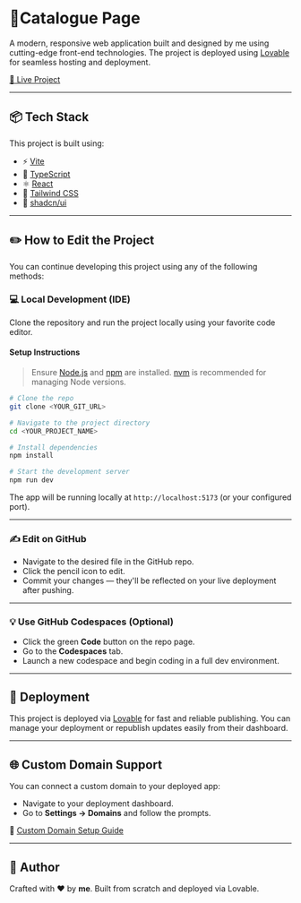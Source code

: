 

# 🌟Catalogue Page

A modern, responsive web application built and designed by me using cutting-edge front-end technologies. The project is deployed using [Lovable](https://lovable.dev) for seamless hosting and deployment.

[🔗 Live Project](https://lovable.dev/projects/a924464b-1896-4c59-b633-caa1452deb9b)

---

## 📦 Tech Stack

This project is built using:

- ⚡ [Vite](https://vitejs.dev/)
- 🧠 [TypeScript](https://www.typescriptlang.org/)
- ⚛️ [React](https://react.dev/)
- 🎨 [Tailwind CSS](https://tailwindcss.com/)
- 🧩 [shadcn/ui](https://ui.shadcn.com/)

---

## ✏️ How to Edit the Project

You can continue developing this project using any of the following methods:

### 💻 Local Development (IDE)

Clone the repository and run the project locally using your favorite code editor.

#### Setup Instructions

> Ensure [Node.js](https://nodejs.org/) and [npm](https://www.npmjs.com/) are installed. [nvm](https://github.com/nvm-sh/nvm) is recommended for managing Node versions.

```bash
# Clone the repo
git clone <YOUR_GIT_URL>

# Navigate to the project directory
cd <YOUR_PROJECT_NAME>

# Install dependencies
npm install

# Start the development server
npm run dev
```

The app will be running locally at `http://localhost:5173` (or your configured port).

---

### ✍️ Edit on GitHub

- Navigate to the desired file in the GitHub repo.
- Click the pencil icon to edit.
- Commit your changes — they'll be reflected on your live deployment after pushing.

---

### 💡 Use GitHub Codespaces (Optional)

- Click the green **Code** button on the repo page.
- Go to the **Codespaces** tab.
- Launch a new codespace and begin coding in a full dev environment.

---

## 🚀 Deployment

This project is deployed via [Lovable](https://lovable.dev) for fast and reliable publishing. You can manage your deployment or republish updates easily from their dashboard.

---

## 🌐 Custom Domain Support

You can connect a custom domain to your deployed app:

- Navigate to your deployment dashboard.
- Go to **Settings → Domains** and follow the prompts.

📖 [Custom Domain Setup Guide](https://docs.lovable.dev/tips-tricks/custom-domain#step-by-step-guide)

---

## 🙌 Author

Crafted with ❤️ by **me**. Built from scratch and deployed via Lovable.
